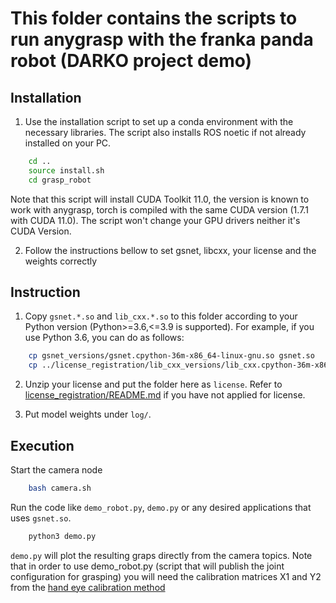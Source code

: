 # This folder contains the scripts to run anygrasp with the franka panda robot (DARKO project demo)
## Installation 
1. Use the installation script to set up a conda environment with the necessary libraries. The script also installs ROS noetic if not already installed on your PC. 
```bash
    cd ..
    source install.sh
    cd grasp_robot
```
Note that this script will install CUDA Toolkit 11.0, the version is known to work with anygrasp, torch is compiled with the same CUDA version (1.7.1 with CUDA 11.0). The script won't change your GPU drivers neither it's CUDA Version.

2. Follow the instructions bellow to set gsnet, libcxx, your license and the weights correctly

## Instruction
1. Copy `gsnet.*.so` and `lib_cxx.*.so` to this folder according to your Python version (Python>=3.6,<=3.9 is supported). For example, if you use Python 3.6, you can do as follows:
```bash
    cp gsnet_versions/gsnet.cpython-36m-x86_64-linux-gnu.so gsnet.so
    cp ../license_registration/lib_cxx_versions/lib_cxx.cpython-36m-x86_64-linux-gnu.so lib_cxx.so
```

2. Unzip your license and put the folder here as `license`. Refer to [license_registration/README.md](../license_registration/README.md) if you have not applied for license.

3. Put model weights under ``log/``.

## Execution
Start the camera node 
```bash
    bash camera.sh
```

Run the code like `demo_robot.py`, `demo.py` or any desired applications that uses `gsnet.so`.
```bash
    python3 demo.py
```
`demo.py` will plot the resulting graps directly from the camera topics.
Note that in order to use demo_robot.py (script that will publish the joint configuration for grasping) you will need the calibration matrices X1 and Y2 from the [hand eye calibration method](https://github.com/epfl-lasa/hand_eye_calibration)
